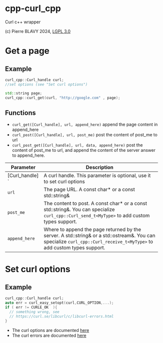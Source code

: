 # cpp-curl_cpp
Curl c++ wrapper

(c) Pierre BLAVY 2024, [LGPL 3.0](https://www.gnu.org/licenses/lgpl-3.0.txt)


# Get a page
## Example
```c++
curl_cpp::Curl_handle curl;
//set options (see "Set curl options")

std::string page;
curl_cpp::curl_get(curl, "http://google.com" , page);
```

## Functions
* `curl_get([Curl_handle], url, append_here)` append the page content in append_here
* `curl_post([Curl_handle], url, post_me)` post the content of post_me to url
* `curl_post_get([Curl_handle], url, data, append_here)` post the content of post_me to url, and append the content of the server answer to append_here.

| Parameter       | Description |
| --------------- | ------------- |
| [Curl_handle] ` | A curl handle. This parameter is optional, use it to set curl options  |
|`url`            | The page URL. A const char* or a const std::string& |
|`post_me`        | The content to post. A const char* or a const std::string&. You can specialize `curl_cpp::Curl_send_t<MyType>` to add custom types support. |
|`append_here`    | Where to append the page returned by the server. A std::string& or a std::ostream&. You can specialize `curl_cpp::Curl_receive_t<MyType>` to add custom types support. |


# Set curl options
## Example
```c++
curl_cpp::Curl_handle curl;
auto err = curl_easy_setopt(curl,CURL_OPTION,...);
if ( err != CURLE_OK  ){
  // something wrong, see
  // https://curl.se/libcurl/c/libcurl-errors.html
}
```

* The curl options are documented [here](https://curl.se/libcurl/c/curl_easy_setopt.html)
* The curl errors are documented [here](https://curl.se/libcurl/c/libcurl-errors.html)

